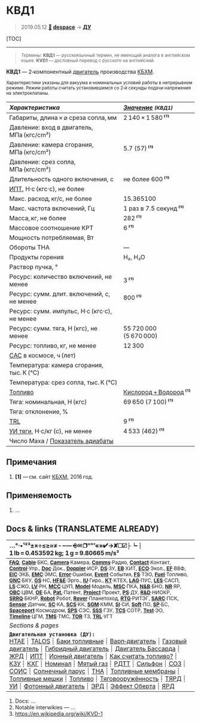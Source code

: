 # КВД1
> 2019.05.12 **[🚀](../index/index.md) [despace](index.md)** → **[ДУ](ps.md)**

[TOC]

---

> <small>*Термины:* **КВД1** — русскоязычный термин, не имеющий аналога в английском языке. **KVD1** — дословный перевод с русского на английский.</small>

**КВД1** — 2‑компонентный [двигатель](ps.md) производства [КБХМ](zz_kbhm.md).

<small>

Характеристики указаны для вакуума и номинальных условий работы в непрерывном режиме. Режим работы считать установившимся со 2‑й секунды подачи напряжения на электроклапаны.

|*Характеристика*|*[Значение](si.md) <small>(КВД1)</small>*|
|:--|:--|
|Габариты, длина × ⌀ среза сопла, мм|2 140 × 1 580 **⁽¹⁾**|
|Давление: вход в двигатель, МПа (кгс/cm²)||
|Давление: камера сгорания, МПа (кгс/cm²)|5.7 (57) **⁽¹⁾**|
|Давление: срез сопла, МПа (кгс/cm²)||
|Длительность одного включения, с|не более 600 **⁽¹⁾**|
|[ИПТ](ing.md), Н·с (кгс·с), не более||
|Макс. расход, кг/с, не более|15.365100|
|Макс. частота включений, Гц|1 раз в 7.5 секунд **⁽¹⁾**|
|Масса, кг, не более|282 **⁽¹⁾**|
|Массовое соотношение КРТ|6 **⁽¹⁾**|
|Мощность потребляемая, Вт||
|Обороты ТНА|—|
|Продукты горения|H₂, H₂O|
|Раствор пучка, °||
|Ресурс: количество включений, не менее|3 **⁽¹⁾**|
|Ресурс: сумм. длит. включений, c, не менее|800 **⁽¹⁾**|
|Ресурс: сумм. импульс, Н·с (кгс·с), не менее||
|Ресурс: сумм. тяга, Н (кгс), не менее|55 720 000 (5 670 000)|
|Ресурс: топливо, кг, не менее|12 300|
|[САС](lifetime.md) в космосе, ч (лет)||
|Температура: камера сгорания, тыс. К (℃)||
|Температура: срез сопла, тыс. К (℃)||
|[Топливо](fuel.md)|[Кислород + Водород](o_plus.md) **⁽¹⁾**|
|Тяга: номинальная, Н (кгс)|69 650 (7 100) **⁽¹⁾**|
|Тяга: отклонение, %||
|[TRL](trl.md)|9 **⁽¹⁾**|
|[УИ тяги](isp.md), Н·с/кг (с), не менее|4 533 (462) **⁽¹⁾**|
|Число Маха / [Показатель адиабаты](heat_cr.md)||

</small>



<p style="page-break-after:always"> </p>

## Примечания
   1. **[1]** — см. сайт [КБХМ](zz_kbhm.md), 2016 год.



## Применяемость
   1. …



<p style="page-break-after:always"> </p>

## Docs & links (TRANSLATEME ALREADY)
|…°·•¹²³±×÷≤≥≈≠ ‑ −— ⎆✉ ❐“”’«»✔→✘☐☑├┕┆ 1 lb = 0.453592 kg; 1 g = 9.80665 m/s²|
|:--|
|<small>**[FAQ](faq.md)**, **[Cable](cable.md)**·БКС, **[Camera](cam.md)**·Камера, **[Comms](comms.md)**·Радио, **[Contact](contact.md)**·Контакт, **[Control](control.md)**·Упр., **[Doc](doc.md)**·Док., **[Doppler](doppler.md)**·ИСР, **[DS](ds.md)**·ЗУ, **[EB](eb.md)**·ХИТ, **[ECO](ecology.md)**·Экол., **[EF](ef.md)**·ВВФ, **[ElC](elc.md)**·ЭКБ, **[EMC](emc.md)**·ЭМС, **[Error](error.md)**·Ошибки, **[Event](event.md)**·События, **[FS](fs.md)**·ТЭО, **[Fuel](fuel.md)**·Топливо, **[GNC](gnc.md)**·БКУ, **[GS](scs.md)**·НС, **[HF&E](hfe.md)**·Эрго., **[IU](iu.md)**·Гиро., **[KT](kt.md)**·КТЕХ, **[LAG](lag.md)**·ПУC, **[LES](les.md)**·САСП, **[LS](ls.md)**·СЖО, **[LV](lv.md)**·РН, **[MCC](mcc.md)**·ЦУП, **[Model](model.md)**·Модель, **[MSC](sc.md)**·ПКА, **[N&B](nnb.md)**·БНО, **[NR](nr.md)**·ЯР, **[OBC](obc.md)**·ЦВМ, **[OE](oe.md)**·БА, **[Pat.](патент.md)**·Патент, **[Project](project.md)**·Проект, **[PS](ps.md)**·ДУ, **[R&D](rnd.md)**·НИОКР, **[SRRQ](srrq.md)**·БКНР, **[Robot](robotics.md)**·Робот, **[Rover](rover.md)**·Планетоход, **[RTG](rtg.md)**·РИТЭГ, **[SARC](sarc.md)**·ПСК, **[Sensor](sensor.md)**·Датчик, **[SC](sc.md)**·КА, **[SCS](scs.md)**·КК, **[SGM](sgm.md)**·КММ, **[SI](si.md)**·СИ, **[Soft](soft.md)**·ПО, **[SP](sp.md)**·БС, **[Spaceport](spaceport.md)**·Космодром, **[SPS](sps.md)**·СЭС, **[SSS](sss.md)**·ГЗУ, **[TCS](tcs.md)**·СОТР, **[Test](test.md)**·ЭО, **[Timeline](timeline.md)**·ЦГМ, **[TMS](tms.md)**·ТМС, **[TOR](tor.md)**·ТЗ, **[TRL](trl.md)**·УГТ</small>|
|*Sections & pages*|
|**`Двигательная установка (ДУ):`**<br> [HTAE](htae.md) ┊ [TALOS](talos.md) ┊ [Баки топливные](fuel_tank.md) ┊ [Варп‑двигатель](warp_drive.md) ┊ [Газовый двигатель](cgt.md) ┊ [Гибридный двигатель](гбрд.md) ┊ [Двигатель Бассарда](bussard_ramjet.md) ┊ [ЖРД](lpr.md) ┊ [ИПТ](ing.md) ┊ [Ионный двигатель](иод.md) ┊ [Как считать топливо?](si.md) ┊ [КЗУ](cinu.md) ┊ [КХГ](cgs.md) ┊ [Номинал](nominal.md) ┊ [Мятый газ](exhsteam.md) ┊ [РДТТ](spr.md) ┊ [Сильфон](сильфон.md) ┊ [СОЗ](соз.md) ┊ [СОИС](соис.md) ┊ [Солнечный парус](солнечный_парус.md) ┊ [ТНА](turbopump.md) ┊ [Топливные мембраны](топливные_мембраны.md) ┊ [Топливные мешки](топливные_мешки.md) ┊ [Топливо](fuel.md) ┊ [Тяговооружённость](ttwr.md) ┊ [ТЯРД](тярд.md) ┊ [УИ](isp.md) ┊ [Фотонный двигатель](фотонный_двигатель.md) ┊ [ЭРД](epsp.md) ┊ [Эффект Оберта](oberth_eff.md) ┊ [ЯРД](ntr.md)|

   1. Docs: …
   1. Notable interwikies — …
   1. <https://en.wikipedia.org/wiki/KVD-1>

